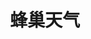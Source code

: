 ---
description: 可以看一天中不同时刻的天气预报，界面美观大方，可惜有广告。
layout: post
results:
- primaryGenreName: Weather
  version: '1.2'
  artworkUrl100: http://a423.phobos.apple.com/us/r1000/038/Purple/v4/dc/e8/0a/dce80a7b-9820-f721-b800-ddfe4954d090/mzl.mviijqrk.png
  trackViewUrl: https://itunes.apple.com/cn/app/feng-chao-tian-qi/id641842125?mt=8&uo=4
  artworkUrl60: http://a1559.phobos.apple.com/us/r1000/046/Purple/v4/fe/52/b2/fe52b298-37e2-7308-3920-ae63557fc971/Icon.png
  sellerName: Oriole2 Co., Ltd.
  supportedDevices:
  - iPhone-3GS
  - iPodTouchourthGen
  - iPad23G
  - iPadThirdGen
  - iPhone4S
  - iPadThirdGen4G
  - iPadMini
  - iPad3G
  - iPadWifi
  - iPadFourthGen4G
  - iPodTouchThirdGen
  - iPhone5
  - iPodTouchFifthGen
  - iPadFourthGen
  - iPadMini4G
  - iPad2Wifi
  - iPhone4
  genres:
  - 天气
  - 摄影与录像
  trackName: 蜂巢天气
  description: '++++++++++

    新版本上线，特别免费!

    赶快下载!

    ++++++++++


    干净、简单、完美的天气app。


    蜂巢，大自然创造的、完美的六边形，这是大自然赠予我们的礼物。


    --- 特色功能 ---

    • 源自大自然的蜂巢形状设计

    • 6种彩色皮肤

    • 未来12小时和7天的天气预报

    • 自动定位获取天气

    • 支持 ºC/ºF 和 mi/km转换；

    • 即时分享到微博；


    赶快下载体验蜂巢天气。大自然赠予我们的礼物，也是Oriole2为你准备的礼物。'
  price: 6
  trackId: 641842125
  releaseDate: '2013-05-17T05:45:54Z'
  screenshotUrls:
  - http://a1.mzstatic.com/us/r1000/101/Purple2/v4/81/cf/6d/81cf6d36-8f4b-009e-75d5-4e89160f97c7/mzl.xleiqjpn.1136x1136-75.jpg
  - http://a4.mzstatic.com/us/r1000/076/Purple2/v4/dc/cb/51/dccb51c2-97c0-07ed-a6bf-e294a2a0cb18/mzl.tttojmgw.1136x1136-75.jpg
  - http://a3.mzstatic.com/us/r1000/082/Purple2/v4/45/f7/97/45f79777-732e-8dcb-7dd2-b51277a1ed8d/mzl.lrwukwii.1136x1136-75.jpg
  - http://a3.mzstatic.com/us/r1000/106/Purple2/v4/ec/6d/26/ec6d2625-46ab-5b18-22bc-0ba10ff3ed87/mzl.mzctgubz.1136x1136-75.jpg
  - http://a3.mzstatic.com/us/r1000/081/Purple2/v4/e4/fb/90/e4fb908f-eb87-c8e8-bdd0-9c1bb4b5e705/mzl.qxjlsyic.340x340-75.jpg
  artistViewUrl: https://itunes.apple.com/cn/artist/oriole2-co.-ltd./id506665225?uo=4
  primaryGenreId: 6001
  userRatingCount: 8
  kind: software
  fileSizeBytes: '16192001'
  bundleId: com.Oriole2.BeehiveWeather
  releaseNotes: "• 性能提示； \n• 错误修复。"
  trackContentRating: 4+
  artistName: Oriole2 Co., Ltd.
  trackCensoredName: 蜂巢天气
  isGameCenterEnabled: false
  contentAdvisoryRating: 4+
  languageCodesISO2A:
  - EN
  - DE
  - IT
  - ZH
  - ES
  - ZH
  averageUserRating: 3.5
  features: &a []
  wrapperType: software
  artworkUrl512: http://a423.phobos.apple.com/us/r1000/038/Purple/v4/dc/e8/0a/dce80a7b-9820-f721-b800-ddfe4954d090/mzl.mviijqrk.png
  formattedPrice: ¥6.00
  artistId: 506665225
  genreIds:
  - '6001'
  - '6008'
  currency: CNY
  ipadScreenshotUrls: *a
category: 天气
tags: tag1
resultCount: 1
title: 蜂巢天气

---